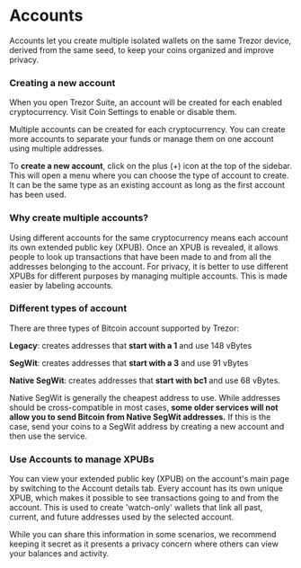 # Accounts

Accounts let you create multiple isolated wallets on the same Trezor device, derived from the same seed, to keep your coins organized and improve privacy.

### Creating a new account

When you open Trezor Suite, an account will be created for each enabled cryptocurrency. Visit Coin Settings to enable or disable them. 

Multiple accounts can be created for each cryptocurrency. You can create more accounts to separate your funds or manage them on one account using multiple addresses.

To **create a new account**, click on the plus \(+\) icon at the top of the sidebar. This will open a menu where you can choose the type of account to create. It can be the same type as an existing account as long as the first account has been used.

### **Why create multiple accounts?**

Using different accounts for the same cryptocurrency means each account its own extended public key \(XPUB\). Once an XPUB is revealed, it allows people to look up transactions that have been made to and from all the addresses belonging to the account. For privacy, it is better to use different XPUBs for different purposes by managing multiple accounts. This is made easier by labeling accounts.

### Different types of account

There are three types of Bitcoin account supported by Trezor:

**Legacy**: creates addresses that **start with a 1** and use 148 vBytes

**SegWit**: creates addresses that **start with a 3** and use 91 vBytes

**Native SegWit**: creates addresses that **start with bc1** and use 68 vBytes.

Native SegWit is generally the cheapest address to use. While addresses should be cross-compatible in most cases, **some older services will not allow you to send Bitcoin from Native SegWit addresses.** If this is the case, send your coins to a SegWit address by creating a new account and then use the service.

### **Use Accounts to manage XPUBs**

You can view your extended public key \(XPUB\) on the account's main page by switching to the Account details tab. Every account has its own unique XPUB, which makes it possible to see transactions going to and from the account. This is used to create 'watch-only' wallets that link all past, current, and future addresses used by the selected account. 

While you can share this information in some scenarios, we recommend keeping it secret as it presents a privacy concern where others can view your balances and activity.

